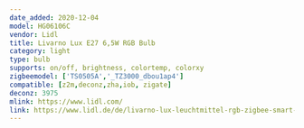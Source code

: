 ```yaml
---
date_added: 2020-12-04
model: HG06106C
vendor: Lidl
title: Livarno Lux E27 6,5W RGB Bulb
category: light
type: bulb
supports: on/off, brightness, colortemp, colorxy
zigbeemodel: ['TS0505A','_TZ3000_dbou1ap4']
compatible: [z2m,deconz,zha,iob, zigate]
deconz: 3975
mlink: https://www.lidl.com/
link: https://www.lidl.de/de/livarno-lux-leuchtmittel-rgb-zigbee-smart-home-dimmbar/p354569
---
```

